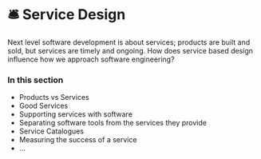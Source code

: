 # 🛎️ Service Design

Next level software development is about services; products are built and sold, but services are timely and ongoing. How does service based design influence how we approach software engineering?

### In this section

- Products vs Services
- Good Services
- Supporting services with software
- Separating software tools from the services they provide
- Service Catalogues
- Measuring the success of a service
- ...